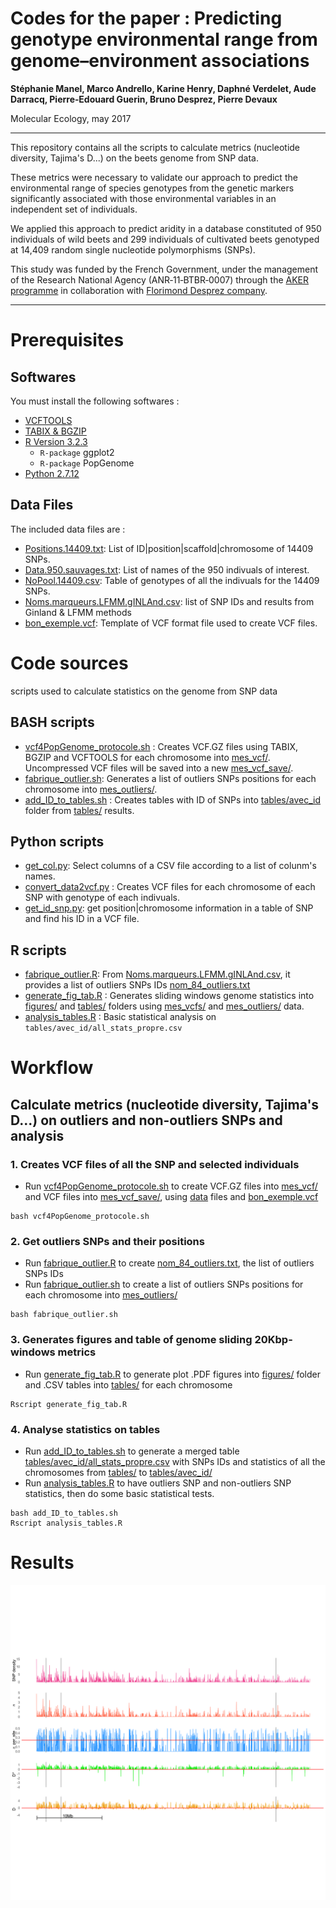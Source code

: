Codes for the paper : Predicting genotype environmental range from genome–environment associations
===============================================================================

**Stéphanie Manel, Marco Andrello, Karine Henry, Daphné Verdelet, Aude Darracq, Pierre‐Edouard Guerin, Bruno Desprez, Pierre Devaux**

Molecular Ecology, may 2017

_______________________________________________________________________________

This repository contains all the scripts to calculate metrics (nucleotide diversity, Tajima's D...) on the beets genome from SNP data.

These metrics were necessary to validate our approach to predict the environmental range of species genotypes from the genetic markers significantly associated with those environmental variables in an independent set of individuals. 

We applied this approach to predict aridity in a database constituted of 950 individuals of wild beets and 299 individuals of cultivated beets genotyped at 14,409 random single nucleotide polymorphisms (SNPs).

This study was funded by the French Government, under the management of the Research National Agency (ANR‐11‐BTBR‐0007) through the [AKER programme](http://www.aker-betterave.fr) in collaboration with [Florimond Desprez company](http://www.florimond-desprez.com).

_______________________________________________________________________________


# Prerequisites

## Softwares

You must install the following softwares :

* [VCFTOOLS](http://vcftools.sourceforge.net/)
* [TABIX & BGZIP](https://github.com/samtools/htslib/releases/tag/1.4.1)
* [R Version 3.2.3](https://cran.r-project.org/)
  * `R-package` ggplot2
  * `R-package` PopGenome
* [Python 2.7.12](https://www.python.org/)

## Data Files

The included data files are :

* [Positions.14409.txt](data/Positions.14409.txt): List of ID|position|scaffold|chromosome of 14409 SNPs.
* [Data.950.sauvages.txt](data/Data.950.sauvages.txt): List of names of the 950 indivuals of interest.
* [NoPool.14409.csv](data/NoPool.14409.csv): Table of genotypes of all the indivuals for the 14409 SNPs.
* [Noms.marqueurs.LFMM.gINLAnd.csv](data/Noms.marqueurs.LFMM.gINLAnd.csv): list of SNP IDs and results from Ginland & LFMM methods
* [bon_exemple.vcf](bon_exemple.vcf): Template of VCF format file used to create VCF files.


# Code sources
scripts used to calculate statistics on the genome from SNP data

## BASH scripts
* [vcf4PopGenome_protocole.sh](vcf4PopGenome_protocole.sh) : Creates VCF.GZ files using TABIX, BGZIP and VCFTOOLS for each chromosome into [mes_vcf/](mes_vcf). Uncompressed VCF files will be saved into a new [mes_vcf_save/](mes_vcf_save).
* [fabrique_outlier.sh](fabrique_outlier.sh): Generates a list of outliers SNPs positions for each chromosome into [mes_outliers/](mes_outliers).
* [add_ID_to_tables.sh](add_ID_to_tables.sh) : Creates tables with ID of SNPs into [tables/avec_id](tables/avec_id) folder from [tables/](tables) results.

## Python scripts
* [get_col.py](get_col.py): Select columns of a CSV file according to a list of colunm's names.
* [convert_data2vcf.py](convert_data2vcf.py) : Creates VCF files for each chromosome of each SNP with genotype of each indivuals.
* [get_id_snp.py](get_id_snp.py): get position|chromosome information in a table of SNP and find his ID in a VCF file.

## R scripts
* [fabrique_outlier.R](fabrique_outlier.R): From [Noms.marqueurs.LFMM.gINLAnd.csv](data/Noms.marqueurs.LFMM.gINLAnd.csv), it provides a list of outliers SNPs IDs [nom_84_outliers.txt](nom_84_outliers.txt)
* [generate_fig_tab.R](generate_fig_tab.R) : Generates sliding windows genome statistics into [figures/](figures) and [tables/](tables) folders using [mes_vcfs/](mes_vcfs) and [mes_outliers/](mes_outliers) data.
* [analysis_tables.R](analysis_tables.R)  : Basic statistical analysis on `tables/avec_id/all_stats_propre.csv`

# Workflow

## Calculate metrics (nucleotide diversity, Tajima's D...) on outliers and non-outliers SNPs and analysis

### 1. Creates VCF files of all the SNP and selected individuals
* Run [vcf4PopGenome_protocole.sh](vcf4PopGenome_protocole.sh) to create VCF.GZ files into [mes_vcf/](mes_vcf) and VCF files into [mes_vcf_save/](mes_vcf_save), using [data](data) files and [bon_exemple.vcf](bon_exemple.vcf)

```
bash vcf4PopGenome_protocole.sh
```

### 2. Get outliers SNPs and their positions
* Run [fabrique_outlier.R](fabrique_outlier.R) to create [nom_84_outliers.txt](nom_84_outliers.txt), the list of outliers SNPs IDs
* Run [fabrique_outlier.sh](fabrique_outlier.sh) to create a list of outliers SNPs positions for each chromosome into [mes_outliers/](mes_outliers)

```
bash fabrique_outlier.sh
```

### 3. Generates figures and table of genome sliding 20Kbp-windows metrics 
* Run [generate_fig_tab.R](generate_fig_tab.R) to generate plot .PDF figures into [figures/](figures) folder and .CSV tables into [tables/](tables) for each chromosome

```
Rscript generate_fig_tab.R
```


### 4. Analyse statistics on tables
* Run [add_ID_to_tables.sh](add_ID_to_tables.sh) to generate a merged table [tables/avec_id/all_stats_propre.csv](tables/avec_id/all_stats_propre.csv) with SNPs IDs and statistics of all the chromosomes from [tables/](tables) to [tables/avec_id/](tables/avec_id)
* Run [analysis_tables.R](analysis_tables.R) to have outliers SNP and non-outliers SNP statistics, then do some basic statistical tests.


```
bash add_ID_to_tables.sh
Rscript analysis_tables.R
```

# Results

![chr1 metrics](figures/chr1_stats.png)